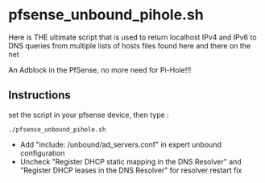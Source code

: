 # pfsense_unbound_pihole.sh

Here is THE ultimate script that is used to return localhost IPv4 and IPv6 to DNS queries from multiple lists of hosts files found here and there on the net

An Adblock in the PfSense, no more need for Pi-Hole!!!

## Instructions

set the script in your pfsense device, then type :

<code>./pfsense_unbound_pihole.sh</code>

- Add "include: /unbound/ad_servers.conf" in expert unbound configuration
- Uncheck "Register DHCP static mapping in the DNS Resolver" and "Register DHCP leases in the DNS Resolver" for resolver restart fix

